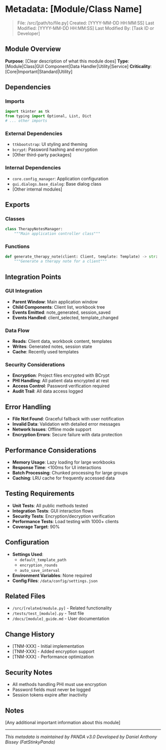 # Metadata: [Module/Class Name]
> File: /src/[path/to/file.py]
> Created: [YYYY-MM-DD HH:MM:SS]
> Last Modified: [YYYY-MM-DD HH:MM:SS]
> Last Modified By: [Task ID or Developer]

## Module Overview
**Purpose**: [Clear description of what this module does]
**Type**: [Module|Class|GUI Component|Data Handler|Utility|Service]
**Criticality**: [Core|Important|Standard|Utility]

## Dependencies

### Imports
```python
import tkinter as tk
from typing import Optional, List, Dict
# ... other imports
```

### External Dependencies
- `ttkbootstrap`: UI styling and theming
- `bcrypt`: Password hashing and encryption
- [Other third-party packages]

### Internal Dependencies
- `core.config_manager`: Application configuration
- `gui.dialogs.base_dialog`: Base dialog class
- [Other internal modules]

## Exports

### Classes
```python
class TherapyNotesManager:
    """Main application controller class"""
```

### Functions
```python
def generate_therapy_note(client: Client, template: Template) -> str:
    """Generate a therapy note for a client"""
```

## Integration Points

### GUI Integration
- **Parent Window**: Main application window
- **Child Components**: Client list, workbook tree
- **Events Emitted**: note_generated, session_saved
- **Events Handled**: client_selected, template_changed

### Data Flow
- **Reads**: Client data, workbook content, templates
- **Writes**: Generated notes, session state
- **Cache**: Recently used templates

### Security Considerations
- **Encryption**: Project files encrypted with BCrypt
- **PHI Handling**: All patient data encrypted at rest
- **Access Control**: Password verification required
- **Audit Trail**: All data access logged

## Error Handling
- **File Not Found**: Graceful fallback with user notification
- **Invalid Data**: Validation with detailed error messages
- **Network Issues**: Offline mode support
- **Encryption Errors**: Secure failure with data protection

## Performance Considerations
- **Memory Usage**: Lazy loading for large workbooks
- **Response Time**: <100ms for UI interactions
- **Batch Processing**: Chunked processing for large groups
- **Caching**: LRU cache for frequently accessed data

## Testing Requirements
- **Unit Tests**: All public methods tested
- **Integration Tests**: GUI interaction flows
- **Security Tests**: Encryption/decryption verification
- **Performance Tests**: Load testing with 1000+ clients
- **Coverage Target**: 90%

## Configuration
- **Settings Used**: 
  - `default_template_path`
  - `encryption_rounds`
  - `auto_save_interval`
- **Environment Variables**: None required
- **Config Files**: `/data/config/settings.json`

## Related Files
- `/src/[related/module.py]` - Related functionality
- `/tests/test_[module].py` - Test file
- `/docs/[module]_guide.md` - User documentation

## Change History
- [TNM-XXX] - Initial implementation
- [TNM-XXX] - Added encryption support
- [TNM-XXX] - Performance optimization

## Security Notes
- All methods handling PHI must use encryption
- Password fields must never be logged
- Session tokens expire after inactivity

## Notes
[Any additional important information about this module]

---
*This metadata is maintained by PANDA v3.0*
*Developed by Daniel Anthony Bissey (FatStinkyPanda)*